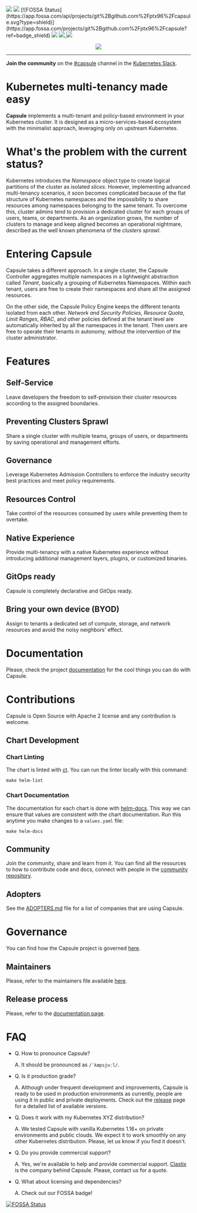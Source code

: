 <p align="left">
  <img src="https://github.com/clastix/capsule/actions/workflows/ci.yml/badge.svg"/>
  <img src="https://img.shields.io/github/license/clastix/capsule"/>
  [![FOSSA Status](https://app.fossa.com/api/projects/git%2Bgithub.com%2Fptx96%2Fcapsule.svg?type=shield)](https://app.fossa.com/projects/git%2Bgithub.com%2Fptx96%2Fcapsule?ref=badge_shield)
  <img src="https://img.shields.io/github/go-mod/go-version/clastix/capsule"/>
  <a href="https://github.com/clastix/capsule/releases">
    <img src="https://img.shields.io/github/v/release/clastix/capsule"/>
  </a>
  <a href="https://charmhub.io/capsule-k8s">
    <img src="https://charmhub.io/capsule-k8s/badge.svg"/>
  </a>
</p>

<p align="center">
  <img src="assets/logo/capsule_medium.png" />
</p>

---

**Join the community** on the [#capsule](https://kubernetes.slack.com/archives/C03GETTJQRL) channel in the [Kubernetes Slack](https://slack.k8s.io/).

# Kubernetes multi-tenancy made easy

**Capsule** implements a multi-tenant and policy-based environment in your Kubernetes cluster. It is designed as a micro-services-based ecosystem with the minimalist approach, leveraging only on upstream Kubernetes.

# What's the problem with the current status?

Kubernetes introduces the _Namespace_ object type to create logical partitions of the cluster as isolated *slices*. However, implementing advanced multi-tenancy scenarios, it soon becomes complicated because of the flat structure of Kubernetes namespaces and the impossibility to share resources among namespaces belonging to the same tenant. To overcome this, cluster admins tend to provision a dedicated cluster for each groups of users, teams, or departments. As an organization grows, the number of clusters to manage and keep aligned becomes an operational nightmare, described as the well known phenomena of the _clusters sprawl_.

# Entering Capsule

Capsule takes a different approach. In a single cluster, the Capsule Controller aggregates multiple namespaces in a lightweight abstraction called _Tenant_, basically a grouping of Kubernetes Namespaces. Within each tenant, users are free to create their namespaces and share all the assigned resources. 

On the other side, the Capsule Policy Engine keeps the different tenants isolated from each other. _Network and Security Policies_, _Resource Quota_, _Limit Ranges_, _RBAC_, and other policies defined at the tenant level are automatically inherited by all the namespaces in the tenant. Then users are free to operate their tenants in autonomy, without the intervention of the cluster administrator. 

# Features

## Self-Service

Leave developers the freedom to self-provision their cluster resources according to the assigned boundaries.

## Preventing Clusters Sprawl

Share a single cluster with multiple teams, groups of users, or departments by saving operational and management efforts.

## Governance

Leverage Kubernetes Admission Controllers to enforce the industry security best practices and meet policy requirements.

## Resources Control

Take control of the resources consumed by users while preventing them to overtake.

## Native Experience

Provide multi-tenancy with a native Kubernetes experience without introducing additional management layers, plugins, or customized binaries.

## GitOps ready

Capsule is completely declarative and GitOps ready.

## Bring your own device (BYOD)

Assign to tenants a dedicated set of compute, storage, and network resources and avoid the noisy neighbors' effect.

# Documentation

Please, check the project [documentation](https://capsule.clastix.io) for the cool things you can do with Capsule.

# Contributions

Capsule is Open Source with Apache 2 license and any contribution is welcome.

## Chart Development

### Chart Linting

The chart is linted with [ct](https://github.com/helm/chart-testing). You can run the linter locally with this command:

```
make helm-lint
```

### Chart Documentation

The documentation for each chart is done with [helm-docs](https://github.com/norwoodj/helm-docs). This way we can ensure that values are consistent with the chart documentation. Run this anytime you make changes to a `values.yaml` file:

```
make helm-docs
```

## Community

Join the community, share and learn from it. You can find all the resources to how to contribute code and docs, connect with people in the [community repository](https://github.com/clastix/capsule-community).

## Adopters

See the [ADOPTERS.md](ADOPTERS.md) file for a list of companies that are using Capsule.

# Governance

You can find how the Capsule project is governed [here](https://capsule.clastix.io/docs/contributing/governance).

## Maintainers

Please, refer to the maintainers file available [here](.github/maintainers.yaml).

## Release process

Please, refer to the [documentation page](https://capsule.clastix.io/docs/contributing/release).

# FAQ

- Q. How to pronounce Capsule?

  A. It should be pronounced as `/ˈkæpsjuːl/`.

- Q. Is it production grade?

  A. Although under frequent development and improvements, Capsule is ready to be used in production environments as currently, people are using it in public and private deployments. Check out the [release](https://github.com/clastix/capsule/releases) page for a detailed list of available versions.

- Q. Does it work with my Kubernetes XYZ distribution?

  A. We tested Capsule with vanilla Kubernetes 1.16+ on private environments and public clouds. We expect it to work smoothly on any other Kubernetes distribution. Please, let us know if you find it doesn't.

- Q. Do you provide commercial support?

  A. Yes, we're available to help and provide commercial support. [Clastix](https://clastix.io) is the company behind Capsule. Please, contact us for a quote.
 
- Q. What about licensing and dependencies?

  A. Check out our FOSSA badge!

[![FOSSA Status](https://app.fossa.com/api/projects/git%2Bgithub.com%2Fptx96%2Fcapsule.svg?type=large)](https://app.fossa.com/projects/git%2Bgithub.com%2Fptx96%2Fcapsule?ref=badge_large)
